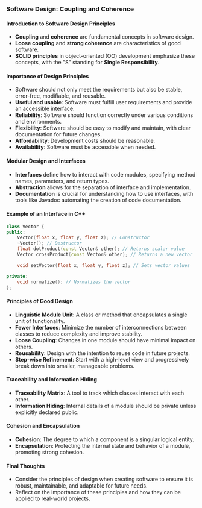 ### Software Design: Coupling and Coherence

#### Introduction to Software Design Principles
- **Coupling** and **coherence** are fundamental concepts in software design.
- **Loose coupling** and **strong coherence** are characteristics of good software.
- **SOLID principles** in object-oriented (OO) development emphasize these concepts, with the "S" standing for **Single Responsibility**.

#### Importance of Design Principles
- Software should not only meet the requirements but also be stable, error-free, modifiable, and reusable.
- **Useful and usable**: Software must fulfill user requirements and provide an accessible interface.
- **Reliability**: Software should function correctly under various conditions and environments.
- **Flexibility**: Software should be easy to modify and maintain, with clear documentation for future changes.
- **Affordability**: Development costs should be reasonable.
- **Availability**: Software must be accessible when needed.

#### Modular Design and Interfaces
- **Interfaces** define how to interact with code modules, specifying method names, parameters, and return types.
- **Abstraction** allows for the separation of interface and implementation.
- **Documentation** is crucial for understanding how to use interfaces, with tools like Javadoc automating the creation of code documentation.

#### Example of an Interface in C++
```cpp
class Vector {
public:
    Vector(float x, float y, float z); // Constructor
    ~Vector(); // Destructor
    float dotProduct(const Vector& other); // Returns scalar value
    Vector crossProduct(const Vector& other); // Returns a new vector

    void setVector(float x, float y, float z); // Sets vector values

private:
    void normalize(); // Normalizes the vector
};
```

#### Principles of Good Design
- **Linguistic Module Unit**: A class or method that encapsulates a single unit of functionality.
- **Fewer Interfaces**: Minimize the number of interconnections between classes to reduce complexity and improve stability.
- **Loose Coupling**: Changes in one module should have minimal impact on others.
- **Reusability**: Design with the intention to reuse code in future projects.
- **Step-wise Refinement**: Start with a high-level view and progressively break down into smaller, manageable problems.

#### Traceability and Information Hiding
- **Traceability Matrix**: A tool to track which classes interact with each other.
- **Information Hiding**: Internal details of a module should be private unless explicitly declared public.

#### Cohesion and Encapsulation
- **Cohesion**: The degree to which a component is a singular logical entity.
- **Encapsulation**: Protecting the internal state and behavior of a module, promoting strong cohesion.

#### Final Thoughts
- Consider the principles of design when creating software to ensure it is robust, maintainable, and adaptable for future needs.
- Reflect on the importance of these principles and how they can be applied to real-world projects. 